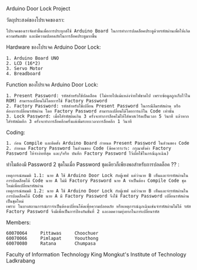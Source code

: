Arduino Door Lock Project

วัตถุประสงค์ของโปรเจคของเรา:

    โปรเจคของเราจัดทำขึ้นเพื่อการประยุกต์ใช้ Arduino Board ในการทำการปลดล็อคประตูด้วยรหัสผ่านเพื่อให้เกิดความทันสมัย และมีความปลอดภัยในการล็อคประตูมากขึ้น
     
Hardware ของโปรเจค Arduino Door Lock:

    1. Arduino Board UNO
    2. LCD (16*2)
    3. Servo Motor
    4. Breadboard
     
Function ของโปรเจค Arduino Door Lock:

    1. Present Password: รหัสสำหรับใช้ปลดล็อค (ไม่หายไปแม้แหล่งจ่ายไฟขาดไป เพราะข้อมูลถูกเก็บไว้ใน ROM) สามารถเปลี่ยนได้โดยการใช้ Factory Password
    2. Factory Password: รหัสสำหรับใช้เปลี่ยน Present Password ในกรณีลืมรหัสผ่าน หรือต้องการเปลี่ยนรหัสผ่าน โดย Factory Password สามารถเปลี่ยนได้โดยการแก้ใน Code เท่านั้น
    3. Lock Password: เมื่อใส่รหัสผิดเกิน 3 ครั้งจะทำการล็อคไม่ให้ใส่พาสเวิร์ดเป็นเวลา 5 วินาที แล้วหากใส่รหัสผิดอีก 3 ครั้งจะทำการล็อคอีกครั้งแต่เพิ่มระยะเวลาการล็อคอีก 1 วินาที

Coding:

    1. ก่อน Compile และติดตั้ง Arduino Board กำหนด Present Password ในส่วนของ Code
    2. กำหนด Factory Password ในส่วนของ Code (ข้อควรระวัง: กรุณาตั้งค่า Factory Password ให้จำง่ายที่สุด และ/หรือ บันทึก Factory Password ไว้เผื่อใช้ในกรณีฉุกเฉิน)
     
ทำไมต้องมี Password 2 ชุดในเมื่อ Password ชุดเดียวก็เพียงพอสำหรับการปลดล็อค ?? :

    เหตุการณ์สมมติ 1.1: นาย A ใช้ Arduino Door Lock กับตู้เซฟ แต่ว่านาย B เห็นและจำรหัสผ่านในการปลดล็อคได้ Code นาย A ไม่มี Factory Password นาย A จำเป็นต้อง Compile Code ชุดใหม่เพื่อเปลี่ยนรหัสผ่าน
    เหตุการณ์สมมติ 1.2: นาย A ใช้ Arduino Door Lock กับตู้เซฟ แต่ว่านาย B เห็นและจำรหัสผ่านในการปลดล็อคได้ Code นาย A มี Factory Password จึงใช้ Factory Password เปลี่ยนรหัสผ่านเป็นชุดใหม่
    เพราะ ในบางสถานการณ์เราจำเป็นต้องเปลี่ยนโค้ดเพื่อความปลอดภัย หรือเหตุการณ์ฉุกเฉินเช่นจำรหัสผ่านไม่ได้ รหัส Factory Password จึงมีเพื่อเป็นการป้องกันชั้นที่ 2 และลดความยุ่งยากในการเปลี่ยนรหัส
     
Members:

    60070064     Pittawas     Choochuer
    60070066     Pimlapat     Yoouthong
    60070080     Ratana       Chumpasa

Faculty of Information Technology
King Mongkut's Institute of Technology Ladkrabang
